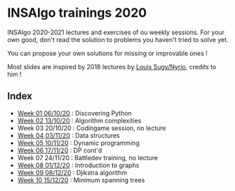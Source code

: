 # INSAlgo trainings 2020
INSAlgo 2020-2021 lectures and exercises of ou weekly sessions. For your own good, don't read the solution to problems you haven't tried to solve yet.

You can propose your own solutions for missing or improvable ones !

Most slides are inspired by 2018 lectures by [Louis Sugy/Nyrio](https://github.com/Nyrio), credits to him ! 

## Index
 - [Week 01 06/10/20](W01_python) : Discovering Python
 - [Week 02 13/10/20](W02_complexity) : Algorithm complexities
 - Week 03 20/10/20 : Codingame session, no lecture
 - [Week 04 03/11/20](W04_data_structures) : Data structures
 - [Week 05 10/11/20](W05_06_dynamic_programming) : Dynamic programming
 - [Week 06 17/11/20](W05_06_dynamic_programming) : DP cont'd
 - Week 07 24/11/20 : Battledev training, no lecture
 - [Week 08 01/12/20](W08_09_graphs) : Introduction to graphs
 - [Week 09 08/12/20](W08_09_graphs) : Djikstra algorithm
 - [Week 10 15/12/20](W10_minimum_spanning_trees) : Minimum spanning trees
